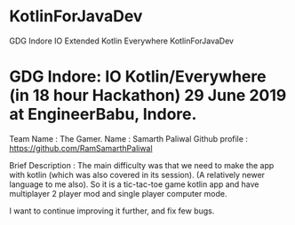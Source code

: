 # KotlinForJavaDev
GDG Indore IO Extended Kotlin Everywhere  KotlinForJavaDev

# GDG Indore: IO Kotlin/Everywhere (in 18 hour Hackathon) 29 June 2019 at EngineerBabu, Indore.

Team Name : The Gamer.
Name : Samarth Paliwal
Github profile : https://github.com/RamSamarthPaliwal

Brief Description : The main difficulty was that we need to make the app with kotlin (which was also covered in its session). (A relatively newer language to me also).
So it is a tic-tac-toe game kotlin app and have multiplayer 2 player mod and single player computer mode. 

I want to continue improving it further, and fix few bugs.
